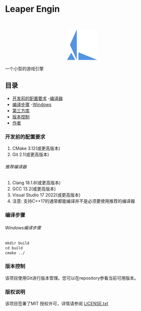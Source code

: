 # Leaper Engin

<!-- PROJECT LOGO -->
<br />

<p align="center">
  <a href="https://github.com/lyh_2009/leaper/">
    <img src="engine\resource\leaper.png" alt="Logo" width="100" height="100">
  </a>
</p>

一个小型的游戏引擎

## 目录
- [开发前的配置要求](#开发前的配置要求)
  -[编译器](#推荐编译器)
- [编译步骤](#编译步骤)
  -[Windows](#Windows编译步骤)
- [第三方库](#使用到的第三方库)
- [版本控制](#版本控制)
- [作者](#作者)


### 开发前的配置要求
1. CMake 3.12(或更高版本)
2. Git 2.1(或更高版本)
###### 推荐编译器
1. Clang 18.1.8(或更高版本)
2. GCC 13.2(或更高版本)
3. Visual Studio 17 2022(或更高版本)
4. 注意: 支持C++17的通常都能编译并不是必须要使用推荐的编译器

### 编译步骤
###### Windows编译步骤
```
mkdir build
cd build
cmake ../
```

### 版本控制

该项目使用Git进行版本管理。您可以在repository参看当前可用版本。

### 版权说明

该项目签署了MIT 授权许可，详情请参阅 [LICENSE.txt](https://github.com/lyh2009/leaper/blob/main/LICENSE)